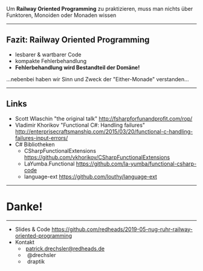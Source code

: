 
Um **Railway Oriented Programming** zu praktizieren, muss man nichts über Funktoren, Monoiden oder Monaden wissen

---

## Fazit: Railway Oriented Programming

- lesbarer & wartbarer Code
- kompakte Fehlerbehandlung
- **Fehlerbehandlung wird Bestandteil der Domäne!**

...nebenbei haben wir Sinn und Zweck der "Either-Monade" verstanden... <i class="fa fa-smile-o" aria-hidden="true"></i>

---
<!-- .slide: class="too-much-content" -->
## Links

- Scott Wlaschin "the original talk" http://fsharpforfunandprofit.com/rop/
- Vladimir Khorikov "Functional C#: Handling failures" http://enterprisecraftsmanship.com/2015/03/20/functional-c-handling-failures-input-errors/
- C# Bibliotheken
    - CSharpFunctionalExtensions https://github.com/vkhorikov/CSharpFunctionalExtensions
    - LaYumba.Functional https://github.com/la-yumba/functional-csharp-code
    - language-ext https://github.com/louthy/language-ext

---

# Danke!

---

- Slides & Code https://github.com/redheads/2019-05-nug-ruhr-railway-oriented-programming
- Kontakt
  - <i class="fa fa-envelope" aria-hidden="true"></i>&nbsp;patrick.drechsler@redheads.de
  - <i class="fa fa-twitter" aria-hidden="true"></i>&nbsp;&nbsp;@drechsler
  - <i class="fa fa-github" aria-hidden="true"></i>&nbsp;&nbsp;draptik
